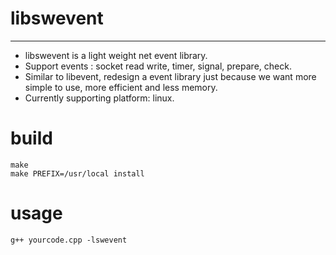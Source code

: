 # libswevent

----------

- libswevent is a light weight net event library. 
- Support events : socket read write, timer, signal, prepare, check.
- Similar to libevent, redesign a event library just because we want more simple to use, more efficient and less memory.
- Currently supporting platform: linux.

# build
    make
    make PREFIX=/usr/local install

# usage
    g++ yourcode.cpp -lswevent
